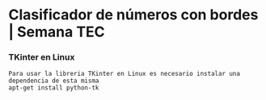# Clasificador de números con bordes | Semana TEC

### TKinter en Linux

    Para usar la libreria TKinter en Linux es necesario instalar una dependencia de esta misma
    apt-get install python-tk